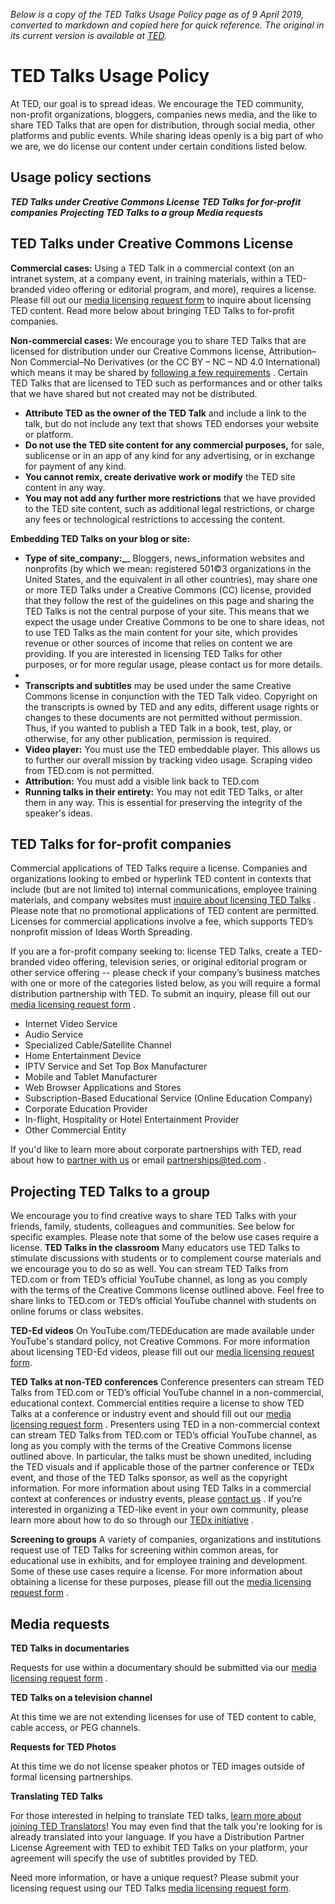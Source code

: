 *Below is a copy of the TED Talks Usage Policy page as of 9 April 2019, converted to markdown and copied here for quick reference. The original in its current version is available at [TED](https://www.ted.com/about/our-organization/our-policies-terms/ted-talks-usage-policy).*

# TED Talks Usage Policy

At TED, our goal is to spread ideas. We encourage the TED community, non-profit organizations, bloggers, companies news media, and the like to share TED Talks that are open for distribution, through social media, other platforms and public events. While sharing ideas openly is a big part of who we are, we do license our content under certain conditions listed below.

## Usage policy sections

**_TED Talks under Creative Commons License_**
**_TED Talks for for-profit companies_**
**_Projecting TED Talks to a group_**
**_Media requests_**

## TED Talks under Creative Commons License

**Commercial cases:**  Using a TED Talk in a commercial context (on an intranet system, at a company event, in training materials, within a TED-branded video offering or editorial program, and more), requires a license. Please fill out our  [media licensing request form](https://media-requests.ted.com/)  to inquire about licensing TED content. Read more below about bringing TED Talks to for-profit companies.

**Non-commercial cases:** We encourage you to share TED Talks that are licensed for distribution under our Creative Commons license, Attribution–Non Commercial–No Derivatives (or the CC BY – NC – ND 4.0 International) which means it may be shared by  [following a few requirements](https://creativecommons.org/licenses/by-nc-nd/4.0/) . Certain TED Talks that are licensed to TED such as performances and or other talks that we have shared but not created may not be distributed.

* **Attribute TED as the owner of the TED Talk** and include a link to the talk, but do not include any text that shows TED endorses your website or platform.
* **Do not use the TED site content for any commercial purposes,** for sale, sublicense or in an app of any kind for any advertising, or in exchange for payment of any kind.
* **You cannot remix, create derivative work or modify** the TED site content in any way.
* **You may not add any further more restrictions** that we have provided to the TED site content, such as additional legal restrictions, or charge any fees or technological restrictions to accessing the content.

**Embedding TED Talks on your blog or site:**

* **Type of site_company:_**_ Bloggers, news_information websites and nonprofits (by which we mean: registered 501©3 organizations in the United States, and the equivalent in all other countries), may share one or more TED Talks under a Creative Commons (CC) license, provided that they follow the rest of the guidelines on this page and sharing the TED Talks is not the central purpose of your site. This means that we expect the usage under Creative Commons to be one to share ideas, not to use TED Talks as the main content for your site, which provides revenue or other sources of income that relies on content we are providing. If you are interested in licensing TED Talks for other purposes, or for more regular usage, please contact us for more details.
*
* **Transcripts and subtitles** may be used under the same Creative Commons license in conjunction with the TED Talk video. Copyright on the transcripts is owned by TED and any edits, different usage rights or changes to these documents are not permitted without permission. Thus, if you wanted to publish a TED Talk in a book, test, play, or otherwise, for any other publication, permission is required.
* **Video player:** You must use the TED embeddable player. This allows us to further our overall mission by tracking video usage. Scraping video from TED.com is not permitted.
* **Attribution:** You must add a visible link back to TED.com
* **Running talks in their entirety:** You may not edit TED Talks, or alter them in any way. This is essential for preserving the integrity of the speaker's ideas.

## TED Talks for for-profit companies

Commercial applications of TED Talks require a license. Companies and organizations looking to embed or hyperlink TED content in contexts that include (but are not limited to) internal communications, employee training materials, and company websites must  [inquire about licensing TED Talks](https://media-requests.ted.com/) . Please note that no promotional applications of TED content are permitted. Licenses for commercial applications involve a fee, which supports TED’s nonprofit mission of Ideas Worth Spreading.

If you are a for-profit company seeking to: license TED Talks, create a TED-branded video offering, television series, or original editorial program or other service offering -- please check if your company’s business matches with one or more of the categories listed below, as you will require a formal distribution partnership with TED. To submit an inquiry, please fill out our  [media licensing request form](https://media-requests.ted.com/) .

* Internet Video Service
* Audio Service
* Specialized Cable/Satellite Channel
* Home Entertainment Device
* IPTV Service and Set Top Box Manufacturer
* Mobile and Tablet Manufacturer
* Web Browser Applications and Stores
* Subscription-Based Educational Service (Online Education Company)
* Corporate Education Provider
* In-flight, Hospitality or Hotel Entertainment Provider
* Other Commercial Entity

If you'd like to learn more about corporate partnerships with TED, read about how to  [partner with us](https://www.ted.com/about/partner-with-ted)  or email  [partnerships@ted.com](mailto:'partnerships@ted.com') .

## Projecting TED Talks to a group

We encourage you to find creative ways to share TED Talks with your friends, family, students, colleagues and communities. See below for specific examples. Please note that some of the below use cases require a license.
**TED Talks in the classroom**
Many educators use TED Talks to stimulate discussions with students or to complement course materials and we encourage you to do so as well. You can stream TED Talks from TED.com or from TED’s official YouTube channel, as long as you comply with the terms of the Creative Commons license outlined above. Feel free to share links to TED.com or TED’s official YouTube channel with students on online forums or class websites.

**TED-Ed videos**
On YouTube.com/TEDEducation are made available under YouTube's standard policy, not Creative Commons. For more information about licensing TED-Ed videos, please fill out our  [media licensing request form](https://media-requests.ted.com/).

**TED Talks at non-TED conferences**
Conference presenters can stream TED Talks from TED.com or TED’s official YouTube channel in a non-commercial, educational context. Commercial entities require a license to show TED Talks at a conference or industry event and should fill out our  [media licensing request form](https://media-requests.ted.com/) . Presenters using TED in a non-commercial context can stream TED Talks from TED.com or TED’s official YouTube channel, as long as you comply with the terms of the Creative Commons license outlined above. In particular, the talks must be shown unedited, including the TED visuals and if applicable those of the partner conference or TEDx event, and those of the TED Talks sponsor, as well as the copyright information. For more information about using TED Talks in a commercial context at conferences or industry events, please  [contact us](https://support.ted.com/customer/portal/emails/new) .
If you’re interested in organizing a TED-like event in your own community, please learn more about how to do so through our  [TEDx initiative](https://www.ted.com/about/programs-initiatives/tedx-program) .

**Screening to groups**
A variety of companies, organizations and institutions request use of TED Talks for screening within common areas, for educational use in exhibits, and for employee training and development. Some of these use cases require a license. For more information about obtaining a license for these purposes, please fill out the  [media licensing request form](https://media-requests.ted.com/) .

## Media requests

**TED Talks in documentaries**

Requests for use within a documentary should be submitted via our  [media licensing request form](https://media-requests.ted.com/) .

**TED Talks on a television channel**

At this time we are not extending licenses for use of TED content to cable, cable access, or PEG channels.

**Requests for TED Photos**

At this time we do not license speaker photos or TED images outside of formal licensing partnerships.

**Translating TED Talks**

For those interested in helping to translate TED talks,  [learn more about joining TED Translators](https://www.ted.com/participate/translate/our-translators)! You may even find that the talk you're looking for is already translated into your language. If you have a Distribution Partner License Agreement with TED to exhibit TED Talks on your platform, your agreement will specify the use of subtitles provided by TED.

Need more information, or have a unique request? Please submit your licensing request using our TED Talks [media licensing request form](https://media-requests.ted.com/).
